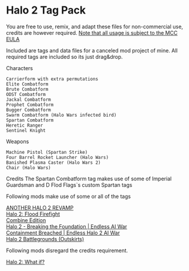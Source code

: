# Halo 2 Tag Pack

You are free to use, remix, and adapt these files for non-commercial use, credits are however required. [Note that all usage is subject to the MCC EULA](https://www.halowaypoint.com/halo-the-master-chief-collection/eula)

Included are tags and data files for a canceled mod project of mine. All required tags are included so its just drag&drop.

Characters

	Carrierform with extra permutations
	Elite Combatform
	Brute Combatform
	ODST Combatform
	Jackal Combatform
	Prophet Combatform
	Bugger Combatform
	Swarm Combatform (Halo Wars infected bird)
 	Spartan Combatform
	Heretic Ranger
	Sentinel Knight

Weapons

    Machine Pistol (Spartan Strike)
    Four Barrel Rocket Launcher (Halo Wars)
    Banished Plasma Caster (Halo Wars 2)
    Chair (Halo Wars)

Credits
The Spartan Combatform tag makes use of some of Imperial Guardsman and D Flod Flags`s custom Spartan tags


Following mods make use of some or all of the tags

[ANOTHER HALO 2 REVAMP](https://steamcommunity.com/sharedfiles/filedetails/?id=3014196088)</br>
[Halo 2: Flood Firefight](https://steamcommunity.com/sharedfiles/filedetails/?id=2972582880)</br>
[Combine Edition](https://steamcommunity.com/sharedfiles/filedetails/?id=3341701894)</br>
[Halo 2 - Breaking the Foundation | Endless AI War](https://steamcommunity.com/sharedfiles/filedetails/?id=2936125940)</br>
[Containment Breached | Endless Halo 2 AI War](https://steamcommunity.com/sharedfiles/filedetails/?id=3232089119)</br>
[Halo 2 Battlegrounds (Outskirts)](https://steamcommunity.com/sharedfiles/filedetails/?id=3145184420)</br>


Following mods disregard the credits requirement.

[Halo 2: What if?](https://steamcommunity.com/sharedfiles/filedetails/?id=3110963564)</br>
